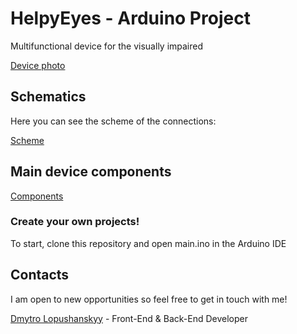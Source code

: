 # HelpyEyes - Arduino Project

Multifunctional device for the visually impaired

[Device photo](https://drive.google.com/file/d/1cu2u3XnNs0QoMtwvDz7Nq8_H8ZRfxILt/view?usp=sharing)

## Schematics

Here you can see the scheme of the connections:

[Scheme](https://drive.google.com/file/d/1nR99OP-Jbs-IgpEkui3Omll4GbVpokvW/view?usp=sharing)

## Main device components

[Components](https://drive.google.com/file/d/1VEaIEV-VyCigxhlKwWAMkki0SpKL589s/view?usp=sharing)

### Create your own projects!

To start, clone this repository and open main.ino in the Arduino IDE


## Contacts

I am open to new opportunities so feel free to get in touch with me!

[Dmytro Lopushanskyy](https://www.facebook.com/profile.php?id=100007359646680) - Front-End & Back-End Developer






